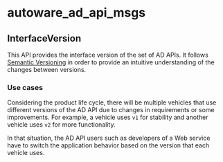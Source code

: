 # autoware_ad_api_msgs

## InterfaceVersion

This API provides the interface version of the set of AD APIs.
It follows [Semantic Versioning][semver] in order to provide an intuitive understanding of the changes between versions.

### Use cases

Considering the product life cycle, there will be multiple vehicles that use different versions of the AD API due to changes in requirements or some improvements.
For example, a vehicle uses `v1` for stability and another vehicle uses `v2` for more functionality.

In that situation, the AD API users such as developers of a Web service have to switch the application behavior based on the version that each vehicle uses.

<!-- link -->

[semver]: https://semver.org/
